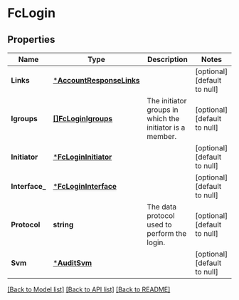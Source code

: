 # FcLogin

## Properties
Name | Type | Description | Notes
------------ | ------------- | ------------- | -------------
**Links** | [***AccountResponseLinks**](account_response__links.md) |  | [optional] [default to null]
**Igroups** | [**[]FcLoginIgroups**](fc_login_igroups.md) | The initiator groups in which the initiator is a member.  | [optional] [default to null]
**Initiator** | [***FcLoginInitiator**](fc_login_initiator.md) |  | [optional] [default to null]
**Interface_** | [***FcLoginInterface**](fc_login_interface.md) |  | [optional] [default to null]
**Protocol** | **string** | The data protocol used to perform the login.  | [optional] [default to null]
**Svm** | [***AuditSvm**](audit_svm.md) |  | [optional] [default to null]

[[Back to Model list]](../README.md#documentation-for-models) [[Back to API list]](../README.md#documentation-for-api-endpoints) [[Back to README]](../README.md)


